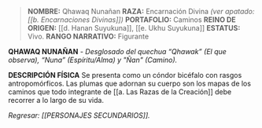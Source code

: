 > **NOMBRE:** Qhawaq Nunañan
> **RAZA:** Encarnación Divina *(ver apatado: [[b. Encarnaciones Divinas]])*
> **PORTAFOLIO:** Caminos
> **REINO DE ORIGEN:** [[d. Hanan Suyukuna]], [[e. Ukhu Suyukuna]]
> **ESTATUS:** Vivo.
> **RANGO NARRATIVO:** Figurante

**QHAWAQ NUNAÑAN** - _Desglosado del quechua “Qhawak” (El que observa), “Nuna” (Espíritu/Alma) y "Ñan" (Camino)._

**DESCRIPCIÓN FÍSICA**
Se presenta como un cóndor bicéfalo con rasgos antropomórficos. Las plumas que adornan su cuerpo son los mapas de los caminos que todo integrante de [[a. Las Razas de la Creación]] debe recorrer a lo largo de su vida.

*Regresar: [[PERSONAJES SECUNDARIOS]].*